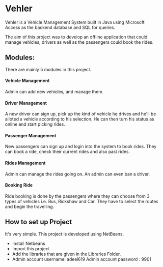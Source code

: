 # Vehler
Vehler is a Vehicle Management System built in Java using Microsoft Access as the backend database and SQL for queries.

The aim of this project was to develop an offline application that could manage vehicles, drivers as well as the passengers could book the rides.

## Modules:

There are mainly 5 modules in this project.
#### Vehicle Management
Admin can add new vehicles, and manage them.
#### Driver Management
A new driver can sign up, pick up the kind of vehicle he drives and he'll be alloted a vehicle according to his selection. He can then turn his status as online and start picking rides.
#### Passenger Management
New passengers can sign up and login into the system to book rides. They can book a ride, check their current rides and also past rides.
#### Rides Management
Admin can manage the rides going on. An admin can even ban a driver.
#### Booking Ride
Ride booking is done by the passengers where they can choose from 3 types of vehicles i.e. Bus, Rickshaw and Car. They have to select the routes and begin the travelling.

## How to set up Project

It's very simple. This project is developed using NetBeans. 
* Install Netbeans
* Import this project 
* Add the libraries that are given in the Libraries Folder.
* Admin account username: adeel619
  Admin account password : 9901








